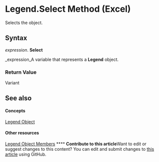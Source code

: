 
# Legend.Select Method (Excel)

Selects the object.


## Syntax

 _expression_. **Select**

 _expression_A variable that represents a  **Legend** object.


### Return Value

Variant


## See also


#### Concepts


 [Legend Object](9be53984-bc9c-f964-9ab3-be52d3699bd9.md)
#### Other resources


 [Legend Object Members](3b5e8714-67b8-9b58-f4c6-61f2b763ee00.md)
****   **Contribute to this article**Want to edit or suggest changes to this content? You can edit and submit changes to  [this article](https://github.com/jhershey00/VBA_Excel_Test/OpenXMLCon/articles/cf7d6211-d03a-0813-30dd-fd366f3f9b50.md) using GitHub.

